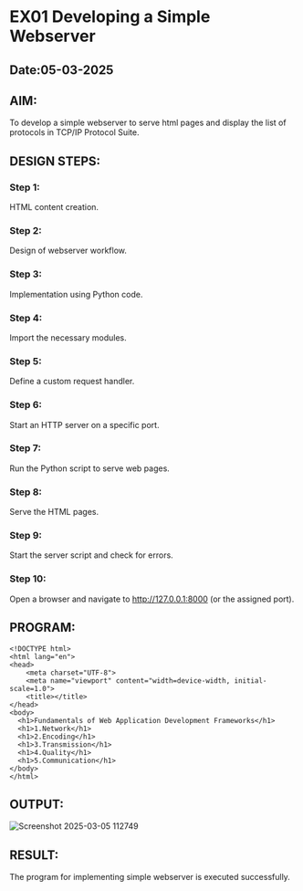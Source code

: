# EX01 Developing a Simple Webserver
## Date:05-03-2025

## AIM:
To develop a simple webserver to serve html pages and display the list of protocols in TCP/IP Protocol Suite.

## DESIGN STEPS:
### Step 1: 
HTML content creation.

### Step 2:
Design of webserver workflow.

### Step 3:
Implementation using Python code.

### Step 4:
Import the necessary modules.

### Step 5:
Define a custom request handler.

### Step 6:
Start an HTTP server on a specific port.

### Step 7:
Run the Python script to serve web pages.

### Step 8:
Serve the HTML pages.

### Step 9:
Start the server script and check for errors.

### Step 10:
Open a browser and navigate to http://127.0.0.1:8000 (or the assigned port).

## PROGRAM:
```
<!DOCTYPE html>
<html lang="en">
<head>
    <meta charset="UTF-8">
    <meta name="viewport" content="width=device-width, initial-scale=1.0">
    <title></title>
</head>
<body>
  <h1>Fundamentals of Web Application Development Frameworks</h1>
  <h1>1.Network</h1>
  <h1>2.Encoding</h1>
  <h1>3.Transmission</h1>
  <h1>4.Quality</h1>
  <h1>5.Communication</h1>
</body>
</html>
```
## OUTPUT:
![Screenshot 2025-03-05 112749](https://github.com/user-attachments/assets/4b973f1d-0747-4b41-896d-3145f64498b7)


## RESULT:
The program for implementing simple webserver is executed successfully.
